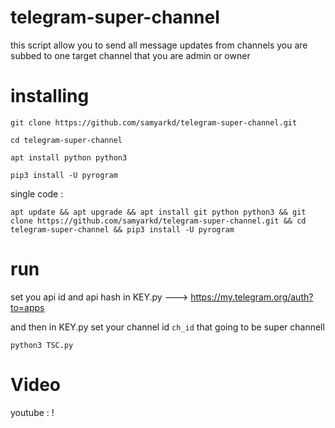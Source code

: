 # telegram-super-channel
this script allow you to send all message updates from channels you are subbed to one target channel that you are admin or owner

# installing


```shell
git clone https://github.com/samyarkd/telegram-super-channel.git

cd telegram-super-channel

apt install python python3

pip3 install -U pyrogram
```

single code :

```apt update && apt upgrade && apt install git python python3 && git clone https://github.com/samyarkd/telegram-super-channel.git && cd telegram-super-channel && pip3 install -U pyrogram```

# run

set you api id and api hash in KEY.py ---> https://my.telegram.org/auth?to=apps

and then in KEY.py set your channel id ```ch_id``` that going to be super channell

``python3 TSC.py``

# Video 

youtube : !
